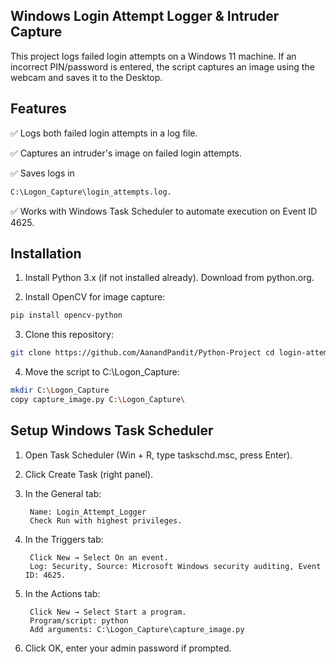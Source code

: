 
## Windows Login Attempt Logger & Intruder Capture
This project logs failed login attempts on a Windows 11 machine. If an incorrect PIN/password is entered, the script captures an image using the webcam and saves it to the Desktop.

## Features

✅ Logs both failed login attempts in a log file.

✅ Captures an intruder's image on failed login attempts.

✅ Saves logs in 
```bash
C:\Logon_Capture\login_attempts.log.
```

✅ Works with Windows Task Scheduler to automate execution on Event ID 4625.


## Installation

1. Install Python 3.x (if not installed already). Download from python.org.

2. Install OpenCV for image capture:

```bash
pip install opencv-python
```
3. Clone this repository:

```bash
git clone https://github.com/AanandPandit/Python-Project cd login-attempt-logger
```
4. Move the script to C:\Logon_Capture\:
```bash
mkdir C:\Logon_Capture
copy capture_image.py C:\Logon_Capture\
```

## Setup Windows Task Scheduler

1. Open Task Scheduler (Win + R, type taskschd.msc, press Enter).

2. Click Create Task (right panel).

3. In the General tab:

        Name: Login_Attempt_Logger
        Check Run with highest privileges.

4. In the Triggers tab:

        Click New → Select On an event.
        Log: Security, Source: Microsoft Windows security auditing, Event ID: 4625.

5. In the Actions tab:

        Click New → Select Start a program.
        Program/script: python
        Add arguments: C:\Logon_Capture\capture_image.py

6. Click OK, enter your admin password if prompted.

